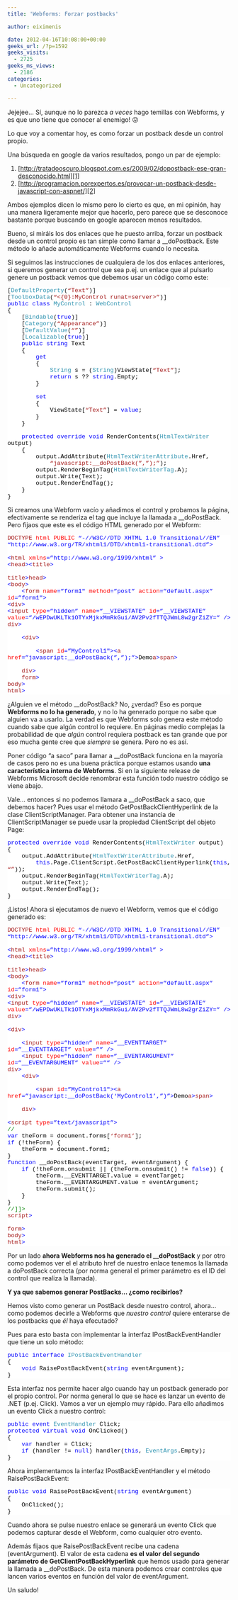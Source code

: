 ```yaml
---
title: 'Webforms: Forzar postbacks'

author: eiximenis

date: 2012-04-16T10:08:00+00:00
geeks_url: /?p=1592
geeks_visits:
  - 2725
geeks_ms_views:
  - 2186
categories:
  - Uncategorized

---
```

Jejejee... Sí, aunque no lo parezca _a veces_ hago temillas con Webforms, y es que uno tiene que conocer al enemigo! 😛

Lo que voy a comentar hoy, es como forzar un postback desde un control propio. 

<!--more-->

Una búsqueda en google da varios resultados, pongo un par de ejemplo:

  1. [http://tratadooscuro.blogspot.com.es/2009/02/dopostback-ese-gran-desconocido.html][1] 
  2. [http://programacion.porexpertos.es/provocar-un-postback-desde-javascript-con-aspnet/][2] 

Ambos ejemplos dicen lo mismo pero lo cierto es que, en mi opinión, hay una manera ligeramente mejor que hacerlo, pero parece que se desconoce bastante porque buscando en google aparecen menos resultados.

Bueno, si miráis los dos enlaces que he puesto arriba, forzar un postback desde un control propio es tan simple como llamar a __doPostback. Este método lo añade automáticamente Webforms cuando lo necesita.

Si seguimos las instrucciones de cualquiera de los dos enlaces anteriores, si queremos generar un control que sea p.ej. un enlace que al pulsarlo genere un postback vemos que debemos usar un código como este:

<div style="font-family: courier new; background: white; color: black; font-size: 10pt">
  <p style="margin: 0px">
    [<span style="color: #2b91af">DefaultProperty</span>(<span style="color: #a31515">&#8220;Text&#8221;</span>)]
  </p>
  
  <p style="margin: 0px">
    [<span style="color: #2b91af">ToolboxData</span>(<span style="color: #a31515">&#8220;<{0}:MyControl runat=server></{0}:MyControl>&#8221;</span>)]
  </p>
  
  <p style="margin: 0px">
    <span style="color: blue">public</span> <span style="color: blue">class</span> <span style="color: #2b91af">MyControl</span> : <span style="color: #2b91af">WebControl</span>
  </p>
  
  <p style="margin: 0px">
    {
  </p>
  
  <p style="margin: 0px">
    &nbsp;&nbsp;&nbsp; [<span style="color: #2b91af">Bindable</span>(<span style="color: blue">true</span>)]
  </p>
  
  <p style="margin: 0px">
    &nbsp;&nbsp;&nbsp; [<span style="color: #2b91af">Category</span>(<span style="color: #a31515">&#8220;Appearance&#8221;</span>)]
  </p>
  
  <p style="margin: 0px">
    &nbsp;&nbsp;&nbsp; [<span style="color: #2b91af">DefaultValue</span>(<span style="color: #a31515">&#8220;&#8221;</span>)]
  </p>
  
  <p style="margin: 0px">
    &nbsp;&nbsp;&nbsp; [<span style="color: #2b91af">Localizable</span>(<span style="color: blue">true</span>)]
  </p>
  
  <p style="margin: 0px">
    &nbsp;&nbsp;&nbsp; <span style="color: blue">public</span> <span style="color: blue">string</span> Text
  </p>
  
  <p style="margin: 0px">
    &nbsp;&nbsp;&nbsp; {
  </p>
  
  <p style="margin: 0px">
    &nbsp;&nbsp;&nbsp;&nbsp;&nbsp;&nbsp;&nbsp; <span style="color: blue">get</span>
  </p>
  
  <p style="margin: 0px">
    &nbsp;&nbsp;&nbsp;&nbsp;&nbsp;&nbsp;&nbsp; {
  </p>
  
  <p style="margin: 0px">
    &nbsp;&nbsp;&nbsp;&nbsp;&nbsp;&nbsp;&nbsp;&nbsp;&nbsp;&nbsp;&nbsp; <span style="color: #2b91af">String</span> s = (<span style="color: #2b91af">String</span>)ViewState[<span style="color: #a31515">&#8220;Text&#8221;</span>];
  </p>
  
  <p style="margin: 0px">
    &nbsp;&nbsp;&nbsp;&nbsp;&nbsp;&nbsp;&nbsp;&nbsp;&nbsp;&nbsp;&nbsp; <span style="color: blue">return</span> s ?? <span style="color: blue">string</span>.Empty;
  </p>
  
  <p style="margin: 0px">
    &nbsp;&nbsp;&nbsp;&nbsp;&nbsp;&nbsp;&nbsp; }
  </p>
  
  <p style="margin: 0px">
    &nbsp;
  </p>
  
  <p style="margin: 0px">
    &nbsp;&nbsp;&nbsp;&nbsp;&nbsp;&nbsp;&nbsp; <span style="color: blue">set</span>
  </p>
  
  <p style="margin: 0px">
    &nbsp;&nbsp;&nbsp;&nbsp;&nbsp;&nbsp;&nbsp; {
  </p>
  
  <p style="margin: 0px">
    &nbsp;&nbsp;&nbsp;&nbsp;&nbsp;&nbsp;&nbsp;&nbsp;&nbsp;&nbsp;&nbsp; ViewState[<span style="color: #a31515">&#8220;Text&#8221;</span>] = <span style="color: blue">value</span>;
  </p>
  
  <p style="margin: 0px">
    &nbsp;&nbsp;&nbsp;&nbsp;&nbsp;&nbsp;&nbsp; }
  </p>
  
  <p style="margin: 0px">
    &nbsp;&nbsp;&nbsp; }
  </p>
  
  <p style="margin: 0px">
    &nbsp;
  </p>
  
  <p style="margin: 0px">
    &nbsp;&nbsp;&nbsp; <span style="color: blue">protected</span> <span style="color: blue">override</span> <span style="color: blue">void</span> RenderContents(<span style="color: #2b91af">HtmlTextWriter</span> output)
  </p>
  
  <p style="margin: 0px">
    &nbsp;&nbsp;&nbsp; {
  </p>
  
  <p style="margin: 0px">
    &nbsp;&nbsp;&nbsp;&nbsp;&nbsp;&nbsp;&nbsp; output.AddAttribute(<span style="color: #2b91af">HtmlTextWriterAttribute</span>.Href,
  </p>
  
  <p style="margin: 0px">
    &nbsp;&nbsp;&nbsp;&nbsp;&nbsp;&nbsp;&nbsp;&nbsp;&nbsp;&nbsp;&nbsp; <span style="color: #a31515">&#8220;javascript:__doPostBack(&#8221;,&#8221;);&#8221;</span>);
  </p>
  
  <p style="margin: 0px">
    &nbsp;&nbsp;&nbsp;&nbsp;&nbsp;&nbsp;&nbsp; output.RenderBeginTag(<span style="color: #2b91af">HtmlTextWriterTag</span>.A);
  </p>
  
  <p style="margin: 0px">
    &nbsp;&nbsp;&nbsp;&nbsp;&nbsp;&nbsp;&nbsp; output.Write(Text);
  </p>
  
  <p style="margin: 0px">
    &nbsp;&nbsp;&nbsp;&nbsp;&nbsp;&nbsp;&nbsp; output.RenderEndTag();
  </p>
  
  <p style="margin: 0px">
    &nbsp;&nbsp;&nbsp; }
  </p>
  
  <p style="margin: 0px">
    }
  </p>
</div>

Si creamos una Webform vacío y añadimos el control y probamos la página, efectivamente se renderiza el tag <a> que incluye la llamada a __doPostBack. Pero fijaos que este es el código HTML generado por el Webform:

<div style="font-family: courier new; background: white; color: black; font-size: 10pt">
  <p style="margin: 0px">
    <span style="color: blue"><!</span><span style="color: #a31515">DOCTYPE</span> <span style="color: red">html</span> <span style="color: red">PUBLIC</span> <span style="color: blue">&#8220;-//W3C//DTD XHTML 1.0 Transitional//EN&#8221;</span> <span style="color: blue">&#8220;http://www.w3.org/TR/xhtml1/DTD/xhtml1-transitional.dtd&#8221;></span>
  </p>
  
  <p style="margin: 0px">
    &nbsp;
  </p>
  
  <p style="margin: 0px">
    <span style="color: blue"><</span><span style="color: #a31515">html</span> <span style="color: red">xmlns</span><span style="color: blue">=&#8221;http://www.w3.org/1999/xhtml&#8221;</span> <span style="color: blue">></span>
  </p>
  
  <p style="margin: 0px">
    <span style="color: blue"><</span><span style="color: #a31515">head</span><span style="color: blue">><</span><span style="color: #a31515">title</span><span style="color: blue">></span>
  </p>
  
  <p style="margin: 0px">
    &nbsp;
  </p>
  
  <p style="margin: 0px">
    <span style="color: blue"></</span><span style="color: #a31515">title</span><span style="color: blue">></</span><span style="color: #a31515">head</span><span style="color: blue">></span>
  </p>
  
  <p style="margin: 0px">
    <span style="color: blue"><</span><span style="color: #a31515">body</span><span style="color: blue">></span>
  </p>
  
  <p style="margin: 0px">
    &nbsp;&nbsp;&nbsp; <span style="color: blue"><</span><span style="color: #a31515">form</span> <span style="color: red">name</span><span style="color: blue">=&#8221;form1&#8243;</span> <span style="color: red">method</span><span style="color: blue">=&#8221;post&#8221;</span> <span style="color: red">action</span><span style="color: blue">=&#8221;default.aspx&#8221;</span> <span style="color: red">id</span><span style="color: blue">=&#8221;form1&#8243;></span>
  </p>
  
  <p style="margin: 0px">
    <span style="color: blue"><</span><span style="color: #a31515">div</span><span style="color: blue">></span>
  </p>
  
  <p style="margin: 0px">
    <span style="color: blue"><</span><span style="color: #a31515">input</span> <span style="color: red">type</span><span style="color: blue">=&#8221;hidden&#8221;</span> <span style="color: red">name</span><span style="color: blue">=&#8221;__VIEWSTATE&#8221;</span> <span style="color: red">id</span><span style="color: blue">=&#8221;__VIEWSTATE&#8221;</span> <span style="color: red">value</span><span style="color: blue">=&#8221;/wEPDwUKLTk1OTYxMjkxMmRkGui/AV2Pv2fTTQJWmL8w2grZiZY=&#8221;</span> <span style="color: blue">/></span>
  </p>
  
  <p style="margin: 0px">
    <span style="color: blue"></</span><span style="color: #a31515">div</span><span style="color: blue">></span>
  </p>
  
  <p style="margin: 0px">
    &nbsp;
  </p>
  
  <p style="margin: 0px">
    &nbsp;&nbsp;&nbsp; <span style="color: blue"><</span><span style="color: #a31515">div</span><span style="color: blue">></span>
  </p>
  
  <p style="margin: 0px">
    &nbsp;
  </p>
  
  <p style="margin: 0px">
    &nbsp;&nbsp;&nbsp;&nbsp;&nbsp;&nbsp;&nbsp; <span style="color: blue"><</span><span style="color: #a31515">span</span> <span style="color: red">id</span><span style="color: blue">=&#8221;MyControl1&#8243;><</span><span style="color: #a31515">a</span> <span style="color: red">href</span><span style="color: blue">=&#8221;javascript:__doPostBack(&#8221;,&#8221;);&#8221;></span>Demo<span style="color: blue"></</span><span style="color: #a31515">a</span><span style="color: blue">></</span><span style="color: #a31515">span</span><span style="color: blue">></span>
  </p>
  
  <p style="margin: 0px">
    &nbsp;
  </p>
  
  <p style="margin: 0px">
    &nbsp;&nbsp;&nbsp; <span style="color: blue"></</span><span style="color: #a31515">div</span><span style="color: blue">></span>
  </p>
  
  <p style="margin: 0px">
    &nbsp;&nbsp;&nbsp; <span style="color: blue"></</span><span style="color: #a31515">form</span><span style="color: blue">></span>
  </p>
  
  <p style="margin: 0px">
    <span style="color: blue"></</span><span style="color: #a31515">body</span><span style="color: blue">></span>
  </p>
  
  <p style="margin: 0px">
    <span style="color: blue"></</span><span style="color: #a31515">html</span><span style="color: blue">></span>
  </p>
</div>

¿Alguien ve el método __doPostBack? No, ¿verdad? Eso es porque **Webforms no lo ha generado**, y no lo ha generado porque no sabe que alguien va a usarlo. La verdad es que Webforms solo genera este método cuando sabe que algún control lo requiere. En páginas medio complejas la probabilidad de que _algún_ control requiera postback es tan grande que por eso mucha gente cree que _siempre_ se genera. Pero no es así.

Poner código &ldquo;a saco&rdquo; para llamar a __doPostBack funciona en la mayoría de casos pero no es una buena práctica porque estamos usando **una característica interna de Webforms**. Si en la siguiente release de Webforms Microsoft decide renombrar esta función todo nuestro código se viene abajo.

Vale... entonces si no podemos llamara a __doPostBack a saco, que debemos hacer? Pues usar el método GetPostBackClientHyperlink de la clase ClientScriptManager. Para obtener una instancia de ClientScriptManager se puede usar la propiedad ClientScript del objeto Page:

<div style="font-family: courier new; background: white; color: black; font-size: 10pt">
  <p style="margin: 0px">
    <span style="color: blue">protected</span> <span style="color: blue">override</span> <span style="color: blue">void</span> RenderContents(<span style="color: #2b91af">HtmlTextWriter</span> output)
  </p>
  
  <p style="margin: 0px">
    {
  </p>
  
  <p style="margin: 0px">
    &nbsp;&nbsp;&nbsp; output.AddAttribute(<span style="color: #2b91af">HtmlTextWriterAttribute</span>.Href,
  </p>
  
  <p style="margin: 0px">
    &nbsp;&nbsp;&nbsp;&nbsp;&nbsp;&nbsp;&nbsp; <span style="color: blue">this</span>.Page.ClientScript.GetPostBackClientHyperlink(<span style="color: blue">this</span>, <span style="color: #a31515">&#8220;&#8221;</span>));
  </p>
  
  <p style="margin: 0px">
    &nbsp;&nbsp;&nbsp; output.RenderBeginTag(<span style="color: #2b91af">HtmlTextWriterTag</span>.A);
  </p>
  
  <p style="margin: 0px">
    &nbsp;&nbsp;&nbsp; output.Write(Text);
  </p>
  
  <p style="margin: 0px">
    &nbsp;&nbsp;&nbsp; output.RenderEndTag();
  </p>
  
  <p style="margin: 0px">
    }
  </p>
</div>

&iexcl;Listos! Ahora si ejecutamos de nuevo el Webform, vemos que el código generado es:

<div style="font-family: courier new; background: white; color: black; font-size: 10pt">
  <p style="margin: 0px">
    <span style="color: blue"><!</span><span style="color: #a31515">DOCTYPE</span> <span style="color: red">html</span> <span style="color: red">PUBLIC</span> <span style="color: blue">&#8220;-//W3C//DTD XHTML 1.0 Transitional//EN&#8221;</span> <span style="color: blue">&#8220;http://www.w3.org/TR/xhtml1/DTD/xhtml1-transitional.dtd&#8221;></span>
  </p>
  
  <p style="margin: 0px">
    &nbsp;
  </p>
  
  <p style="margin: 0px">
    <span style="color: blue"><</span><span style="color: #a31515">html</span> <span style="color: red">xmlns</span><span style="color: blue">=&#8221;http://www.w3.org/1999/xhtml&#8221;</span> <span style="color: blue">></span>
  </p>
  
  <p style="margin: 0px">
    <span style="color: blue"><</span><span style="color: #a31515">head</span><span style="color: blue">><</span><span style="color: #a31515">title</span><span style="color: blue">></span>
  </p>
  
  <p style="margin: 0px">
    &nbsp;
  </p>
  
  <p style="margin: 0px">
    <span style="color: blue"></</span><span style="color: #a31515">title</span><span style="color: blue">></</span><span style="color: #a31515">head</span><span style="color: blue">></span>
  </p>
  
  <p style="margin: 0px">
    <span style="color: blue"><</span><span style="color: #a31515">body</span><span style="color: blue">></span>
  </p>
  
  <p style="margin: 0px">
    &nbsp;&nbsp;&nbsp; <span style="color: blue"><</span><span style="color: #a31515">form</span> <span style="color: red">name</span><span style="color: blue">=&#8221;form1&#8243;</span> <span style="color: red">method</span><span style="color: blue">=&#8221;post&#8221;</span> <span style="color: red">action</span><span style="color: blue">=&#8221;default.aspx&#8221;</span> <span style="color: red">id</span><span style="color: blue">=&#8221;form1&#8243;></span>
  </p>
  
  <p style="margin: 0px">
    <span style="color: blue"><</span><span style="color: #a31515">div</span><span style="color: blue">></span>
  </p>
  
  <p style="margin: 0px">
    <span style="color: blue"><</span><span style="color: #a31515">input</span> <span style="color: red">type</span><span style="color: blue">=&#8221;hidden&#8221;</span> <span style="color: red">name</span><span style="color: blue">=&#8221;__VIEWSTATE&#8221;</span> <span style="color: red">id</span><span style="color: blue">=&#8221;__VIEWSTATE&#8221;</span> <span style="color: red">value</span><span style="color: blue">=&#8221;/wEPDwUKLTk1OTYxMjkxMmRkGui/AV2Pv2fTTQJWmL8w2grZiZY=&#8221;</span> <span style="color: blue">/></span>
  </p>
  
  <p style="margin: 0px">
    <span style="color: blue"></</span><span style="color: #a31515">div</span><span style="color: blue">></span>
  </p>
  
  <p style="margin: 0px">
    &nbsp;
  </p>
  
  <p style="margin: 0px">
    <span style="color: blue"><</span><span style="color: #a31515">div</span><span style="color: blue">></span>
  </p>
  
  <p style="margin: 0px">
    &nbsp;
  </p>
  
  <p style="margin: 0px">
    &nbsp;&nbsp;&nbsp; <span style="color: blue"><</span><span style="color: #a31515">input</span> <span style="color: red">type</span><span style="color: blue">=&#8221;hidden&#8221;</span> <span style="color: red">name</span><span style="color: blue">=&#8221;__EVENTTARGET&#8221;</span> <span style="color: red">id</span><span style="color: blue">=&#8221;__EVENTTARGET&#8221;</span> <span style="color: red">value</span><span style="color: blue">=&#8221;&#8221;</span> <span style="color: blue">/></span>
  </p>
  
  <p style="margin: 0px">
    &nbsp;&nbsp;&nbsp; <span style="color: blue"><</span><span style="color: #a31515">input</span> <span style="color: red">type</span><span style="color: blue">=&#8221;hidden&#8221;</span> <span style="color: red">name</span><span style="color: blue">=&#8221;__EVENTARGUMENT&#8221;</span> <span style="color: red">id</span><span style="color: blue">=&#8221;__EVENTARGUMENT&#8221;</span> <span style="color: red">value</span><span style="color: blue">=&#8221;&#8221;</span> <span style="color: blue">/></span>
  </p>
  
  <p style="margin: 0px">
    <span style="color: blue"></</span><span style="color: #a31515">div</span><span style="color: blue">></span>
  </p>
  
  <p style="margin: 0px">
    &nbsp;&nbsp;&nbsp; <span style="color: blue"><</span><span style="color: #a31515">div</span><span style="color: blue">></span>
  </p>
  
  <p style="margin: 0px">
    &nbsp;
  </p>
  
  <p style="margin: 0px">
    &nbsp;&nbsp;&nbsp;&nbsp;&nbsp;&nbsp;&nbsp; <span style="color: blue"><</span><span style="color: #a31515">span</span> <span style="color: red">id</span><span style="color: blue">=&#8221;MyControl1&#8243;><</span><span style="color: #a31515">a</span> <span style="color: red">href</span><span style="color: blue">=&#8221;javascript:__doPostBack(&#8216;MyControl1&#8217;,&#8221;)&#8221;></span>Demo<span style="color: blue"></</span><span style="color: #a31515">a</span><span style="color: blue">></</span><span style="color: #a31515">span</span><span style="color: blue">></span>
  </p>
  
  <p style="margin: 0px">
    &nbsp;
  </p>
  
  <p style="margin: 0px">
    &nbsp;&nbsp;&nbsp; <span style="color: blue"></</span><span style="color: #a31515">div</span><span style="color: blue">></span>
  </p>
  
  <p style="margin: 0px">
    &nbsp;
  </p>
  
  <p style="margin: 0px">
    <span style="color: blue"><</span><span style="color: #a31515">script</span> <span style="color: red">type</span><span style="color: blue">=&#8221;text/javascript&#8221;></span>
  </p>
  
  <p style="margin: 0px">
    <span style="color: green">//<![CDATA[</span>
  </p>
  
  <p style="margin: 0px">
    <span style="color: blue">var</span> theForm = document.forms[<span style="color: #a31515">&#8216;form1&#8217;</span>];
  </p>
  
  <p style="margin: 0px">
    <span style="color: blue">if</span> (!theForm) {
  </p>
  
  <p style="margin: 0px">
    &nbsp;&nbsp;&nbsp; theForm = document.form1;
  </p>
  
  <p style="margin: 0px">
    }
  </p>
  
  <p style="margin: 0px">
    <span style="color: blue">function</span> __doPostBack(eventTarget, eventArgument) {
  </p>
  
  <p style="margin: 0px">
    &nbsp;&nbsp;&nbsp; <span style="color: blue">if</span> (!theForm.onsubmit || (theForm.onsubmit() != <span style="color: blue">false</span>)) {
  </p>
  
  <p style="margin: 0px">
    &nbsp;&nbsp;&nbsp;&nbsp;&nbsp;&nbsp;&nbsp; theForm.__EVENTTARGET.value = eventTarget;
  </p>
  
  <p style="margin: 0px">
    &nbsp;&nbsp;&nbsp;&nbsp;&nbsp;&nbsp;&nbsp; theForm.__EVENTARGUMENT.value = eventArgument;
  </p>
  
  <p style="margin: 0px">
    &nbsp;&nbsp;&nbsp;&nbsp;&nbsp;&nbsp;&nbsp; theForm.submit();
  </p>
  
  <p style="margin: 0px">
    &nbsp;&nbsp;&nbsp; }
  </p>
  
  <p style="margin: 0px">
    }
  </p>
  
  <p style="margin: 0px">
    <span style="color: green">//]]></span>
  </p>
  
  <p style="margin: 0px">
    <span style="color: blue"></</span><span style="color: #a31515">script</span><span style="color: blue">></span>
  </p>
  
  <p style="margin: 0px">
    &nbsp;
  </p>
  
  <p style="margin: 0px">
    <span style="color: blue"></</span><span style="color: #a31515">form</span><span style="color: blue">></span>
  </p>
  
  <p style="margin: 0px">
    <span style="color: blue"></</span><span style="color: #a31515">body</span><span style="color: blue">></span>
  </p>
  
  <p style="margin: 0px">
    <span style="color: blue"></</span><span style="color: #a31515">html</span><span style="color: blue">></span>
  </p>
</div>

Por un lado **ahora Webforms nos ha generado el __doPostBack** y por otro como podemos ver el el atributo href de nuestro enlace tenemos la llamada a doPostBack correcta (por norma general el primer parámetro es el ID del control que realiza la llamada).

**Y ya que sabemos generar PostBacks... ¿como recibirlos?**

Hemos visto como generar un PostBack desde nuestro control, ahora... como podemos decirle a Webforms que _nuestro control_ quiere enterarse de los postbacks que _él_ haya efecutado?

Pues para esto basta con implementar la interfaz IPostBackEventHandler que tiene un solo método:

<div style="font-family: courier new; background: white; color: black; font-size: 10pt">
  <p style="margin: 0px">
    <span style="color: blue">public</span> <span style="color: blue">interface</span> <span style="color: #2b91af">IPostBackEventHandler</span>
  </p>
  
  <p style="margin: 0px">
    {
  </p>
  
  <p style="margin: 0px">
    &nbsp;&nbsp;&nbsp; <span style="color: blue">void</span> RaisePostBackEvent(<span style="color: blue">string</span> eventArgument);
  </p>
  
  <p style="margin: 0px">
    }
  </p>
</div>

Esta interfaz nos permite hacer algo cuando hay un postback generado por el propio control. Por norma general lo que se hace es lanzar un evento de .NET (p.ej. Click). Vamos a ver un ejemplo muy rápido. Para ello añadimos un evento Click a nuestro control:

<div style="font-family: courier new; background: white; color: black; font-size: 10pt">
  <p style="margin: 0px">
    <span style="color: blue">public</span> <span style="color: blue">event</span> <span style="color: #2b91af">EventHandler</span> Click;
  </p>
  
  <p style="margin: 0px">
    <span style="color: blue">protected</span> <span style="color: blue">virtual</span> <span style="color: blue">void</span> OnClicked()
  </p>
  
  <p style="margin: 0px">
    {
  </p>
  
  <p style="margin: 0px">
    &nbsp;&nbsp;&nbsp; <span style="color: blue">var</span> handler = Click;
  </p>
  
  <p style="margin: 0px">
    &nbsp;&nbsp;&nbsp; <span style="color: blue">if</span> (handler != <span style="color: blue">null</span>) handler(<span style="color: blue">this</span>, <span style="color: #2b91af">EventArgs</span>.Empty);
  </p>
  
  <p style="margin: 0px">
    }
  </p>
</div>

Ahora implementamos la interfaz IPostBackEventHandler y el método RaisePostBackEvent:

<div style="font-family: courier new; background: white; color: black; font-size: 10pt">
  <p style="margin: 0px">
    <span style="color: blue">public</span> <span style="color: blue">void</span> RaisePostBackEvent(<span style="color: blue">string</span> eventArgument)
  </p>
  
  <p style="margin: 0px">
    {
  </p>
  
  <p style="margin: 0px">
    &nbsp;&nbsp;&nbsp; OnClicked();
  </p>
  
  <p style="margin: 0px">
    }
  </p>
</div>

Cuando ahora se pulse nuestro enlace se generará un evento Click que podemos capturar desde el Webform, como cualquier otro evento.

Además fijaos que RaisePostBackEvent recibe una cadena (eventArgument). El valor de esta cadena **es el valor del segundo parámetro de GetClientPostBackHyperlink** que hemos usado para generar la llamada a __doPostBack. De esta manera podemos crear controles que lancen varios eventos en función del valor de eventArgument.

Un saludo!

 [1]: http://tratadooscuro.blogspot.com.es/2009/02/dopostback-ese-gran-desconocido.html "http://tratadooscuro.blogspot.com.es/2009/02/dopostback-ese-gran-desconocido.html"
 [2]: http://programacion.porexpertos.es/provocar-un-postback-desde-javascript-con-aspnet/ "http://programacion.porexpertos.es/provocar-un-postback-desde-javascript-con-aspnet/"